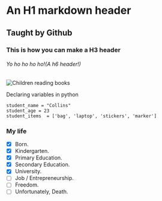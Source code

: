 # An H1 markdown header
## Taught by Github
### This is how you can make a H3 header
###### Yo ho ho ho ho!(A h6 header!)
![Children reading books](https://previews.123rf.com/images/captainvector/captainvector1602/captainvector160236363/53231236-students-in-class.jpg)

Declaring variables in python
```
student_name = "Collins"
student_age = 23
student_items  = ['bag', 'laptop', 'stickers', 'marker']
``` 


### My life
- [x] Born.
- [x] Kindergarten.
- [x] Primary Education.
- [x] Secondary Education.
- [x] University.
- [ ] Job / Entrepreneurship.
- [ ] Freedom.
- [ ] Unfortunately, Death.
